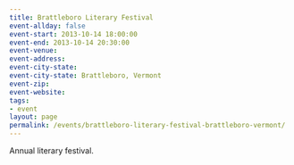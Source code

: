```yaml
---
title: Brattleboro Literary Festival
event-allday: false
event-start: 2013-10-14 18:00:00
event-end: 2013-10-14 20:30:00
event-venue: 
event-address: 
event-city-state:  
event-city-state: Brattleboro, Vermont
event-zip:
event-website:  
tags:
- event
layout: page
permalink: /events/brattleboro-literary-festival-brattleboro-vermont/
---
```

Annual literary festival.